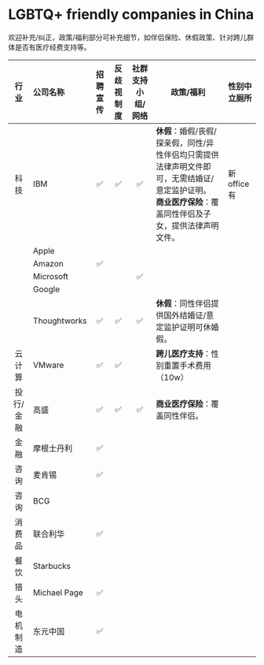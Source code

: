 # LGBTQ+ friendly companies in China

欢迎补充/纠正，政策/福利部分可补充细节，如伴侣保险、休假政策、针对跨儿群体是否有医疗经费支持等。


| 行业   | 公司名称      | 招聘宣传 | 反歧视制度 | 社群支持小组/网络 | 政策/福利 |性别中立厕所|
|:----:| :----------- |:----:|:----:| :----: | ----------- | ----------- |
| 科技| IBM |✅|✅|✅|**休假**：婚假/丧假/探亲假，同性/异性伴侣均只需提供法律声明文件即可，无需结婚证/意定监护证明。<br>**商业医疗保险**：覆盖同性伴侣及子女，提供法律声明文件。|新office有|
|| Apple |
|| Amazon |✅|
|| Microsoft |||✅|
|| Google |
|| Thoughtworks |✅|✅|✅|**休假**：同性伴侣提供国外结婚证/意定监护证明可休婚假。
| 云计算| VMware |✅|✅||**跨儿医疗支持**：性别重置手术费用（10w）||
| 投行/金融| 高盛 |✅|✅|✅|**商业医疗保险**：覆盖同性伴侣。||
| 金融| 摩根士丹利 |✅|
| 咨询| 麦肯锡 |✅|
| 咨询| BCG |
| 消费品| 联合利华 |✅|
| 餐饮| Starbucks |
| 猎头| Michael Page |✅|
| 电机制造| 东元中国  |✅|

